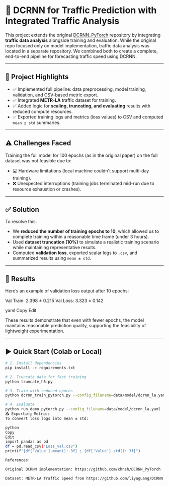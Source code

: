 
# 🚦 DCRNN for Traffic Prediction with Integrated Traffic Analysis

This project extends the original [DCRNN_PyTorch](https://github.com/chnsh/DCRNN_PyTorch) repository by integrating **traffic data analysis** alongside training and evaluation. While the original repo focused only on model implementation, traffic data analysis was located in a separate repository. We combined both to create a complete, end-to-end pipeline for forecasting traffic speed using DCRNN.

---

## 📍 Project Highlights

- ✅ Implemented full pipeline: data preprocessing, model training, validation, and CSV-based metric export.
- ✅ Integrated **METR-LA** traffic dataset for training.
- ✅ Added logic for **scaling, truncating, and evaluating** results with reduced compute resources.
- ✅ Exported training logs and metrics (loss values) to CSV and computed `mean ± std` summaries.

---

## ⚠️ Challenges Faced

Training the full model for 100 epochs (as in the original paper) on the full dataset was not feasible due to:

- 💻 Hardware limitations (local machine couldn't support multi-day training).
- ❌ Unexpected interruptions (training jobs terminated mid-run due to resource exhaustion or crashes).

---

## ✅ Solution

To resolve this:

- We **reduced the number of training epochs to 10**, which allowed us to complete training within a reasonable time frame (under 3 hours).
- Used **dataset truncation (10%)** to simulate a realistic training scenario while maintaining representative results.
- Computed **validation loss**, exported scalar logs to `.csv`, and summarized results using `mean ± std`.

---

## 🏁 Results

Here’s an example of validation loss output after 10 epochs:

Val Train: 2.398 ± 0.215
Val Loss: 3.323 ± 0.142

yaml
Copy
Edit

These results demonstrate that even with fewer epochs, the model maintains reasonable prediction quality, supporting the feasibility of lightweight experimentation.

---

## ▶️ Quick Start (Colab or Local)

```bash
# 1. Install dependencies
pip install -r requirements.txt

# 2. Truncate data for fast training
python truncate_h5.py

# 3. Train with reduced epochs
python dcrnn_train_pytorch.py --config_filename=data/model/dcrnn_la.yaml

# 4. Evaluate
python run_demo_pytorch.py --config_filename=data/model/dcrnn_la.yaml
📤 Exporting Metrics
To convert loss logs into mean ± std:

python
Copy
Edit
import pandas as pd
df = pd.read_csv("Loss_val.csv")
print(f"{df['Value'].mean():.3f} ± {df['Value'].std():.3f}")

References:

Original DCRNN implementation: https://github.com/chnsh/DCRNN_PyTorch

Dataset: METR-LA Traffic Speed from https://github.com/liyaguang/DCRNN

